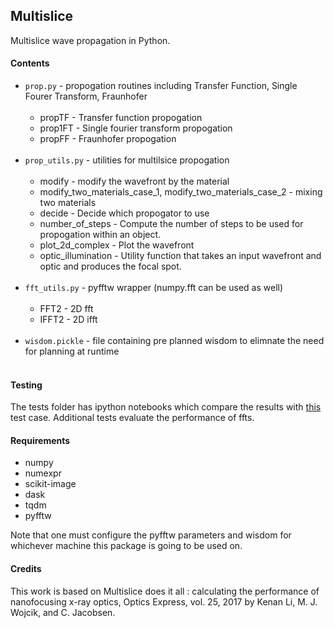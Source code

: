 ## Multislice

Multislice wave propagation in Python. 

#### Contents
* `prop.py`         - propogation routines including Transfer Function, Single Fourer Transform, Fraunhofer <br><br>
  * propTF  - Transfer function propogation
  * prop1FT - Single fourier transform propogation
  * propFF  - Fraunhofer propogation 
  <br>
* `prop_utils.py`   - utilities for multilsice propogation <br><br>
  * modify  - modify the wavefront by the material 
  * modify_two_materials_case_1, modify_two_materials_case_2 - mixing two materials
  * decide - Decide which propogator to use
  * number_of_steps - Compute the number of steps to be used for propogation within an object. 
  * plot_2d_complex - Plot the wavefront
  * optic_illumination - Utility function that takes an input wavefront and optic and produces the focal spot. 
  <br>
* `fft_utils.py`    - pyfftw wrapper (numpy.fft can be used as well) <br><br> 
  * FFT2 - 2D fft
  * IFFT2 - 2D ifft
  <br>
* `wisdom.pickle`   - file containing pre planned wisdom to elimnate the need for planning at runtime <br><br>

#### Testing
The tests folder has ipython notebooks which compare the results with [this](https://github.com/mdw771/xdesign/blob/master/tests/test_tube_particles.py) test case. Additional tests evaluate the performance of ffts.<br>

#### Requirements
* numpy 
* numexpr
* scikit-image
* dask
* tqdm
* pyfftw

Note that one must configure the pyfftw parameters and wisdom for whichever machine this package is going to be used on.

#### Credits
This work is based on Multislice does it all : calculating the performance of nanofocusing x-ray optics, Optics Express, vol. 25, 2017 by Kenan Li, M. J. Wojcik, and C. Jacobsen.
